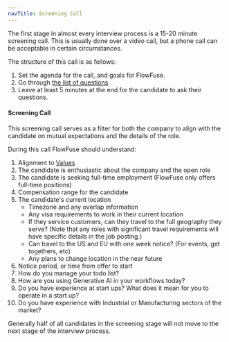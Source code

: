 ```yaml
---
navTitle: Screening Call
---
```


The first stage in almost every interview process is a 15-20 minute screening call. 
This is usually done over a video call, but a phone call can be acceptable in certain circumstances.

The structure of this call is as follows:
1. Set the agenda for the call, and goals for FlowFuse.
2. Go through [the list of questions](#screening-call).
3. Leave at least 5 minutes at the end for the candidate to ask their questions.

#### Screening Call

This screening call serves as a filter for both the company to align with the candidate on mutual expectations and the details of the role. 

During this call FlowFuse should understand:
1. Alignment to [Values](../../company/values.md)
1. The candidate is enthusiastic about the company and the open role
1. The candidate is seeking full-time employment (FlowFuse only offers full-time positions)
1. Compensation range for the candidate
1. The candidate's current location
   * Timezone and any overlap information
   * Any visa requirements to work in their current location
   * If they service customers, can they travel to the full geography they serve? (Note that any roles with significant travel requirements will have specific details in the job posting.)
   * Can travel to the US and EU with one week notice? (For events, get togethers, etc)
   * Any plans to change location in the near future
1. Notice period, or time from offer to start
1. How do you manage your todo list?
1. How are you using Generative AI in your workflows today?
1. Do you have experience at start ups? What does it mean for you to operate in a start up?
1. Do you have experience with Industrial or Manufacturing sectors of the market?

Generally half of all candidates in the screening stage will not move to the next stage of the interview process.
